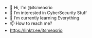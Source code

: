 - 👋 Hi, I’m @itsmeasrio
- 👀 I’m interested in CyberSecurity Stuff
- 🌱 I’m currently learning Everything
- 📫 How to reach me?
- https://linktr.ee/itsmeasrio

<!---
itsmeasrio/itsmeasrio is a ✨ special ✨ repository because its `README.md` (this file) appears on your GitHub profile.
You can click the Preview link to take a look at your changes.
--->
